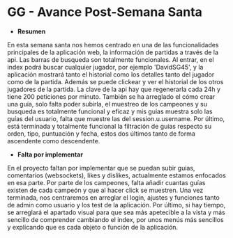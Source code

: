 # GG - Avance Post-Semana Santa

* **Resumen**

En esta semana santa nos hemos centrado en una de las funcionalidades principales de la aplicación web, la información de partidas a través de la api.
Las barras de busqueda son totalmente funcionales. Al entrar, en el index podrá buscar cualquier jugador, por ejemplo 'DavidSG45', y la aplicación mostrará tanto el historial como los detalles tanto del jugador como de la partida. Además se puede clickear y ver el historial de los otros jugadores de la partida. La clave de la api hay que regenerarla cada 24h y tiene 200 peticiones por minuto.
También se ha arreglado el cómo crear una guía, solo falta poder subirla, el muestreo de los campeones y su busqueda es totalmente funcional y eficaz y mis guias muestra solo las guías del usuario, falta que muestre las del session.u.username.
Por último, está terminada y totalmente funcional la filtración de guías respecto su orden, tipo, puntuación y fecha, estos dos últimos tanto de forma ascendente como descendente.

* **Falta por implementar**

En el proyecto faltan por implementar que se puedan subir guias, comentarios (websockets), likes y dislikes, actualmente estamos enfocados en esa parte.
Por parte de los campeones, falta añadir cuantas guías existen de cada campeón y que al hacer click se muestren.
Una vez terminada, nos centraremos en arreglar el login, ajustes y funciones tanto de admin como usuario y los test de la aplicación.
Por último, si hay tiempo, se arreglará el apartado visual para que sea más apetecible a la vista y más sencillo de comprender cambiando el index, por unos menús más sencillos y explicando que es cada objeto o función de la aplicación.